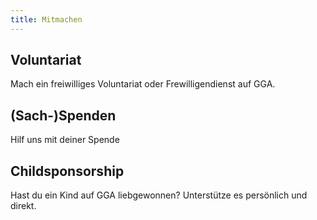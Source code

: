 ```yaml
---
title: Mitmachen
---
```


## Voluntariat

Mach ein freiwilliges Voluntariat oder Frewilligendienst auf GGA.

## (Sach-)Spenden

Hilf uns mit deiner Spende

## Childsponsorship

Hast du ein Kind auf GGA liebgewonnen? Unterstütze es persönlich und direkt.